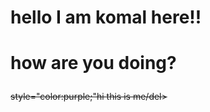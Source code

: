    <html>
   <body>
 
   <h1>hello I am komal here!!<h1/>   
   <p style"color;red;font-style:italic/
   <h3>how are you doing?</h3>

   <del> style="color:purple;"hi this is me/del>

   <body>
   <html>


